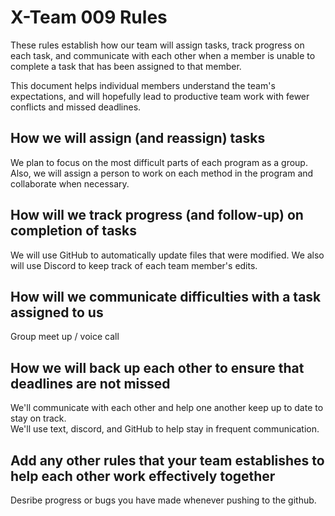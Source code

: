 # X-Team 009 Rules

These rules establish how our team will assign tasks,
track progress on each task, and communicate with each other 
when a member is unable to complete a task that has been assigned to that member.

This document helps individual members understand the team's expectations,
and will hopefully lead to productive team work with fewer conflicts
and missed deadlines.

## How we will assign (and reassign) tasks
We plan to focus on the most difficult parts of each program as a group.
Also, we will assign a person to work on each method in the program and collaborate when necessary.


## How will we track progress (and follow-up) on completion of tasks
We will use GitHub to automatically update files that were modified.  We also will use Discord to keep track of each team member's edits.


## How will we communicate difficulties with a task assigned to us
Group meet up / voice call


## How we will back up each other to ensure that deadlines are not missed
We'll communicate with each other and help one another keep up to date to stay on track.  
We'll use text, discord, and GitHub to help stay in frequent communication.


## Add any other rules that your team establishes to help each other work effectively together
Desribe progress or bugs you have made whenever pushing to the github.


